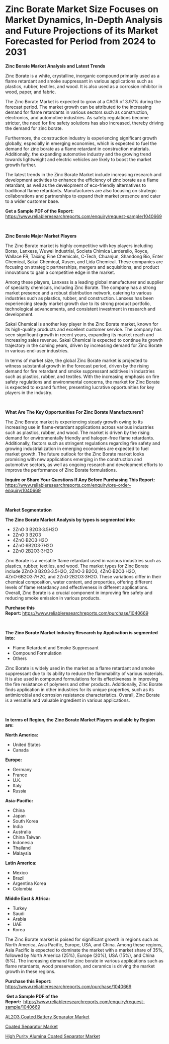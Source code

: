 <p><h1>Zinc Borate Market Size Focuses on Market Dynamics, In-Depth Analysis and Future Projections of its Market Forecasted for Period from 2024 to 2031</h1></p><p><strong>Zinc Borate Market Analysis and Latest Trends</strong></p>
<p><p>Zinc Borate is a white, crystalline, inorganic compound primarily used as a flame retardant and smoke suppressant in various applications such as plastics, rubber, textiles, and wood. It is also used as a corrosion inhibitor in wood, paper, and fabric.</p><p>The Zinc Borate Market is expected to grow at a CAGR of 3.97% during the forecast period. The market growth can be attributed to the increasing demand for flame retardants in various sectors such as construction, electronics, and automotive industries. As safety regulations become stricter, the need for fire safety solutions has also increased, thereby driving the demand for zinc borate.</p><p>Furthermore, the construction industry is experiencing significant growth globally, especially in emerging economies, which is expected to fuel the demand for zinc borate as a flame retardant in construction materials. Additionally, the expanding automotive industry and the growing trend towards lightweight and electric vehicles are likely to boost the market growth further.</p><p>The latest trends in the Zinc Borate Market include increasing research and development activities to enhance the efficiency of zinc borate as a flame retardant, as well as the development of eco-friendly alternatives to traditional flame retardants. Manufacturers are also focusing on strategic collaborations and partnerships to expand their market presence and cater to a wider customer base.</p></p>
<p><strong>Get a Sample PDF of the Report:&nbsp;</strong> <a href="https://www.reliableresearchreports.com/enquiry/request-sample/1040669">https://www.reliableresearchreports.com/enquiry/request-sample/1040669</a></p>
<p>&nbsp;</p>
<p><strong>Zinc Borate Major Market Players</strong></p>
<p><p>The Zinc Borate market is highly competitive with key players including Borax, Lanxess, Wuwei Industrial, Societa Chimica Larderello, Royce, Wallace FR, Taixing Fine Chemicals, C-Tech, Chuanjun, Shandong Bio, Enter Chemical, Sakai Chemical, Xusen, and Lida Chemical. These companies are focusing on strategic partnerships, mergers and acquisitions, and product innovations to gain a competitive edge in the market.</p><p>Among these players, Lanxess is a leading global manufacturer and supplier of specialty chemicals, including Zinc Borate. The company has a strong market presence and a robust distribution network, catering to various industries such as plastics, rubber, and construction. Lanxess has been experiencing steady market growth due to its strong product portfolio, technological advancements, and consistent investment in research and development.</p><p>Sakai Chemical is another key player in the Zinc Borate market, known for its high-quality products and excellent customer service. The company has seen significant growth in recent years, expanding its market reach and increasing sales revenue. Sakai Chemical is expected to continue its growth trajectory in the coming years, driven by increasing demand for Zinc Borate in various end-user industries.</p><p>In terms of market size, the global Zinc Borate market is projected to witness substantial growth in the forecast period, driven by the rising demand for fire retardant and smoke suppressant additives in industries such as plastics, rubber, and textiles. With the increasing emphasis on fire safety regulations and environmental concerns, the market for Zinc Borate is expected to expand further, presenting lucrative opportunities for key players in the industry.</p></p>
<p>&nbsp;</p>
<p><strong>What Are The Key Opportunities For Zinc Borate Manufacturers?</strong></p>
<p><p>The Zinc Borate market is experiencing steady growth owing to its increasing use in flame-retardant applications across various industries such as plastics, rubber, and wood. The market is driven by the rising demand for environmentally friendly and halogen-free flame retardants. Additionally, factors such as stringent regulations regarding fire safety and growing industrialization in emerging economies are expected to fuel market growth. The future outlook for the Zinc Borate market looks promising with new applications emerging in the construction and automotive sectors, as well as ongoing research and development efforts to improve the performance of Zinc Borate formulations.</p></p>
<p><strong>Inquire or Share Your Questions If Any Before Purchasing This Report:</strong> <a href="https://www.reliableresearchreports.com/enquiry/pre-order-enquiry/1040669">https://www.reliableresearchreports.com/enquiry/pre-order-enquiry/1040669</a></p>
<p>&nbsp;</p>
<p><strong>Market Segmentation</strong></p>
<p><strong>The Zinc Borate Market Analysis by types is segmented into:</strong></p>
<p><ul><li>2ZnO·3 B2O3·3.5H2O</li><li>2ZnO·3 B2O3</li><li>4ZnO·B2O3·H2O</li><li>4ZnO·6B2O3·7H2O</li><li>2ZnO·2B2O3·3H2O</li></ul></p>
<p><p>Zinc Borate is a versatile flame retardant used in various industries such as plastics, rubber, textiles, and wood. The market types for Zinc Borate include 2ZnO·3 B2O3·3.5H2O, 2ZnO·3 B2O3, 4ZnO·B2O3·H2O, 4ZnO·6B2O3·7H2O, and 2ZnO·2B2O3·3H2O. These variations differ in their chemical composition, water content, and properties, offering different levels of flame retardancy and effectiveness in different applications. Overall, Zinc Borate is a crucial component in improving fire safety and reducing smoke emission in various products.</p></p>
<p><strong>Purchase this Report:&nbsp;</strong><a href="https://www.reliableresearchreports.com/purchase/1040669">https://www.reliableresearchreports.com/purchase/1040669</a></p>
<p>&nbsp;</p>
<p><strong>The Zinc Borate Market Industry Research by Application is segmented into:</strong></p>
<p><ul><li>Flame Retardant and Smoke Suppressant</li><li>Compound Formulation</li><li>Others</li></ul></p>
<p><p>Zinc Borate is widely used in the market as a flame retardant and smoke suppressant due to its ability to reduce the flammability of various materials. It is also used in compound formulations for its effectiveness in improving the fire resistance of polymers and other products. Additionally, Zinc Borate finds application in other industries for its unique properties, such as its antimicrobial and corrosion resistance characteristics. Overall, Zinc Borate is a versatile and valuable ingredient in various applications.</p></p>
<p>&nbsp;</p>
<p><strong>In terms of Region, the Zinc Borate Market Players available by Region are:</strong></p>
<p>
    <p> <strong> North America: </strong>
        <ul>
            <li>United States</li>
            <li>Canada</li>
        </ul>
        </p> 
    <p> <strong> Europe: </strong>
        <ul>
            <li>Germany</li>
            <li>France</li>
            <li>U.K.</li>
            <li>Italy</li>
            <li>Russia</li>
        </ul>
        </p> 
    <p> <strong> Asia-Pacific: </strong>
        <ul>
            <li>China</li>
            <li>Japan</li>
            <li>South Korea</li>
            <li>India</li>
            <li>Australia</li>
            <li>China Taiwan</li>
            <li>Indonesia</li>
            <li>Thailand</li>
            <li>Malaysia</li>
        </ul>
        </p> 
    <p> <strong> Latin America: </strong>
        <ul>
            <li>Mexico</li>
            <li>Brazil</li>
            <li>Argentina Korea</li>
            <li>Colombia</li>
        </ul>
        </p> 
    <p> <strong> Middle East & Africa: </strong>
        <ul>
            <li>Turkey</li>
            <li>Saudi</li>
            <li>Arabia</li>
            <li>UAE</li>
            <li>Korea</li>
        </ul>
    </p>
    </p>
<p><p>The Zinc Borate market is poised for significant growth in regions such as North America, Asia Pacific, Europe, USA, and China. Among these regions, Asia Pacific is expected to dominate the market with a market share of 35%, followed by North America (25%), Europe (20%), USA (15%), and China (5%). The increasing demand for zinc borate in various applications such as flame retardants, wood preservation, and ceramics is driving the market growth in these regions.</p></p>
<p><strong>Purchase this Report: </strong><a href="https://www.reliableresearchreports.com/purchase/1040669">https://www.reliableresearchreports.com/purchase/1040669</a></p>
<p>&nbsp;<strong>Get a Sample PDF of the Report:&nbsp;&nbsp;</strong><a href="https://www.reliableresearchreports.com/enquiry/request-sample/1040669">https://www.reliableresearchreports.com/enquiry/request-sample/1040669</a></p>
<p><strong></strong></p>
<p><p><a href="https://view.publitas.com/reportprime-1/al2o3-coated-battery-separator-market-research-report-provides-critical-insights-that-can-help-shape-business-development-and-investment-strategies/">AL2O3 Coated Battery Separator Market</a></p><p><a href="https://view.publitas.com/reportprime-1/coated-separator-market-offer-valuable-insights-into-market-size-market-share-market-trends-and-projections-spanning-from-2023-to-2030/">Coated Separator Market</a></p><p><a href="https://view.publitas.com/reportprime-1/high-purity-alumina-coated-separator-market-analysis-examines-its-scope-on-growth-opportunities-and-forecasted-trends-spanning-from-2023-to-2030/">High Purity Alumina Coated Separator Market</a></p></p>